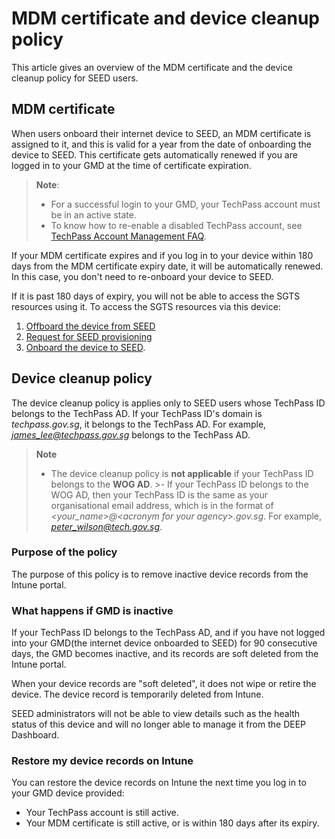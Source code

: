 # MDM certificate and device cleanup policy

This article gives an overview of the MDM certificate and the device cleanup policy for SEED users.

## MDM certificate

When users onboard their internet device to SEED, an MDM certificate is assigned to it, and this is valid for a year from the date of onboarding the device to SEED. This certificate gets automatically renewed if you are logged in to your GMD at the time of certificate expiration.

>**Note**:
>- For a successful login to your GMD, your TechPass account must be in an active state.
>- To know how to re-enable a disabled TechPass account, see [TechPass Account Management FAQ](https://docs.developer.tech.gov.sg/docs/techpass-user-guide/support/account).

If your MDM certificate expires and if you log in to your device within 180 days from the MDM certificate expiry date, it will be automatically renewed. In this case, you don't need to re-onboard your device to SEED.

If it is past 180 days of expiry, you will not be able to access the SGTS resources using it. To access the SGTS resources via this device:

1. [Offboard the device from SEED](https://docs.developer.tech.gov.sg/docs/security-suite-for-engineering-endpoint-devices/offboard-device/offboard-device-from-seed)
2. [Request for SEED provisioning](https://docs.developer.tech.gov.sg/docs/security-suite-for-engineering-endpoint-devices/prerequisites-for-onboarding)
3. [Onboard the device to SEED](https://docs.developer.tech.gov.sg/docs/security-suite-for-engineering-endpoint-devices/onboard-device/onboard-device-to-seed).


## Device cleanup policy

The device cleanup policy is applies only to SEED users whose TechPass ID belongs to the TechPass AD. If your TechPass ID's domain is *techpass.gov.sg*, it belongs to the TechPass AD. For example, *james_lee@techpass.gov.sg* belongs to the TechPass AD.

>**Note**
>- The device cleanup policy is **not applicable** if your TechPass ID belongs to the **WOG AD**. >- If your TechPass ID belongs to the WOG AD, then your TechPass ID is the same as your organisational email address, which is in the format of *\<your_name\>@\<acronym for your agency\>.gov.sg*. For example, *peter_wilson@tech.gov.sg*.

### Purpose of the policy

The purpose of this policy is to remove inactive device records from the Intune portal.

### What happens if GMD is inactive

If your TechPass ID belongs to the TechPass AD, and if you have not logged into your GMD(the internet device onboarded to SEED) for 90 consecutive days, the GMD becomes inactive, and its records are soft deleted from the Intune portal.

When your device records are "soft deleted", it does not wipe or retire the device. The device record is temporarily deleted from Intune.

SEED administrators will not be able to view details such as the health status of this device and will no longer able to manage it from the DEEP Dashboard.

### Restore my device records on Intune

You can restore the device records on Intune the next time you log in to your GMD device provided:

-	Your TechPass account is still active.
-	Your MDM certificate is still active, or is within 180 days after its expiry.
